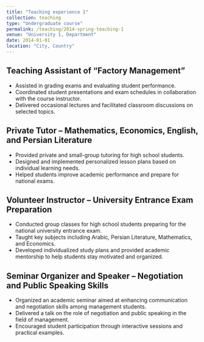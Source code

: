 ```yaml
---
title: "Teaching experience 1"
collection: teaching
type: "Undergraduate course"
permalink: /teaching/2014-spring-teaching-1
venue: "University 1, Department"
date: 2014-01-01
location: "City, Country"
---
```


## Teaching Assistant of “Factory Management”
- Assisted in grading exams and evaluating student performance.
- Coordinated student presentations and exam schedules in collaboration with the course instructor.
- Delivered occasional lectures and facilitated classroom discussions on selected topics.

## Private Tutor – Mathematics, Economics, English, and Persian Literature
- Provided private and small-group tutoring for high school students.
- Designed and implemented personalized lesson plans based on individual learning needs.
- Helped students improve academic performance and prepare for national exams.

## Volunteer Instructor – University Entrance Exam Preparation
- Conducted group classes for high school students preparing for the national university entrance exam.
- Taught key subjects including Arabic, Persian Literature, Mathematics, and Economics.
- Developed individualized study plans and provided academic mentorship to help students stay motivated and organized.

## Seminar Organizer and Speaker – Negotiation and Public Speaking Skills
- Organized an academic seminar aimed at enhancing communication and negotiation skills among management students.
- Delivered a talk on the role of negotiation and public speaking in the field of management.
- Encouraged student participation through interactive sessions and practical examples.
